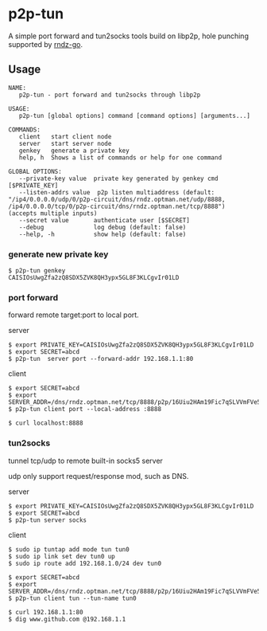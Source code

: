 # p2p-tun
A simple port forward and tun2socks tools build on libp2p,  hole punching supported by [rndz-go](https://github.com/optman/rndz-go).

## Usage
```
NAME:
   p2p-tun - port forward and tun2socks through libp2p

USAGE:
   p2p-tun [global options] command [command options] [arguments...]

COMMANDS:
   client   start client node
   server   start server node
   genkey   generate a private key
   help, h  Shows a list of commands or help for one command

GLOBAL OPTIONS:
   --private-key value  private key generated by genkey cmd [$PRIVATE_KEY]
   --listen-addrs value  p2p listen multiaddress (default: "/ip4/0.0.0.0/udp/0/p2p-circuit/dns/rndz.optman.net/udp/8888, /ip4/0.0.0.0/tcp/0/p2p-circuit/dns/rndz.optman.net/tcp/8888")  (accepts multiple inputs)
   --secret value       authenticate user [$SECRET]
   --debug              log debug (default: false)
   --help, -h           show help (default: false)
```

### generate new private key
```
$ p2p-tun genkey
CAISIOsUwgZfa2zQ8SDX5ZVK8QH3ypx5GL8F3KLCgvIr01LD
```

### port forward 

forward remote target:port to local port.

server
```
$ export PRIVATE_KEY=CAISIOsUwgZfa2zQ8SDX5ZVK8QH3ypx5GL8F3KLCgvIr01LD
$ export SECRET=abcd
$ p2p-tun  server port --forward-addr 192.168.1.1:80
```

client
```
$ export SECRET=abcd
$ export SERVER_ADDR=/dns/rndz.optman.net/tcp/8888/p2p/16Uiu2HAm19Fic7qSLVVmFVe5RDzrdKrii7fcVUU7wYHXEtRTjXrw
$ p2p-tun client port --local-address :8888

$ curl localhost:8888
```


### tun2socks

tunnel tcp/udp to remote built-in socks5 server 

udp only support request/response mod, such as DNS.


server
```
$ export PRIVATE_KEY=CAISIOsUwgZfa2zQ8SDX5ZVK8QH3ypx5GL8F3KLCgvIr01LD
$ export SECRET=abcd
$ p2p-tun server socks
```

client
```
$ sudo ip tuntap add mode tun tun0
$ sudo ip link set dev tun0 up
$ sudo ip route add 192.168.1.0/24 dev tun0

$ export SECRET=abcd
$ export SERVER_ADDR=/dns/rndz.optman.net/tcp/8888/p2p/16Uiu2HAm19Fic7qSLVVmFVe5RDzrdKrii7fcVUU7wYHXEtRTjXrw
$ p2p-tun client tun --tun-name tun0

$ curl 192.168.1.1:80
$ dig www.github.com @192.168.1.1
```


